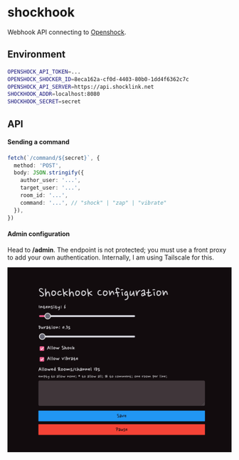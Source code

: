 # shockhook

Webhook API connecting to [Openshock](https://openshock.org).

## Environment

```sh
OPENSHOCK_API_TOKEN=...
OPENSHOCK_SHOCKER_ID=8eca162a-cf0d-4403-80b0-1dd4f6362c7c
OPENSHOCK_API_SERVER=https://api.shocklink.net
SHOCKHOOK_ADDR=localhost:8080
SHOCKHOOK_SECRET=secret
```

## API

#### Sending a command

```ts
fetch(`/command/${secret}`, {
  method: 'POST',
  body: JSON.stringify({
    author_user: '...',
    target_user: '...',
    room_id: '...',
    command: '...', // "shock" | "zap" | "vibrate"
  }),
})
```

#### Admin configuration

Head to **/admin**. The endpoint is not protected; you must use a front proxy
to add your own authentication. Internally, I am using Tailscale for this.

![screenshot](./.github/screenshot01.png)
